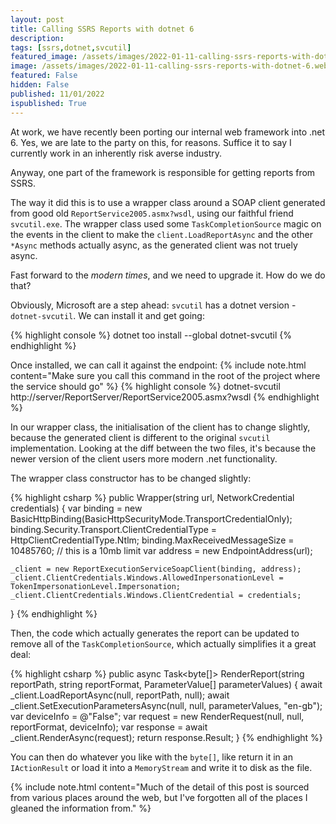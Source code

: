 ```yaml
---
layout: post
title: Calling SSRS Reports with dotnet 6
description: 
tags: [ssrs,dotnet,svcutil]
featured_image: /assets/images/2022-01-11-calling-ssrs-reports-with-dotnet-6.webp
image: /assets/images/2022-01-11-calling-ssrs-reports-with-dotnet-6.webp
featured: False
hidden: False
published: 11/01/2022
ispublished: True
---
```

At work, we have recently been porting our internal web framework into .net 6. Yes, we are late to the party on this, for reasons. Suffice it to say I currently work in an inherently risk averse industry.

Anyway, one part of the framework is responsible for getting reports from SSRS.

The way it did this is to use a wrapper class around a SOAP client generated from good old `ReportService2005.asmx?wsdl`, using our faithful friend `svcutil.exe`. The wrapper class used some `TaskCompletionSource` magic on the events in the client to make the `client.LoadReportAsync` and the other `*Async` methods actually async, as the generated client was not truely async.

Fast forward to the _modern times_, and we need to upgrade it. How do we do that?

Obviously, Microsoft are a step ahead: `svcutil` has a dotnet version - `dotnet-svcutil`. We can install it and get going:

{% highlight console %}
dotnet too install --global dotnet-svcutil
{% endhighlight %}

Once installed, we can call it against the endpoint:
{% include note.html content="Make sure you call this command in the root of the project where the service should go" %}
{% highlight console %}
dotnet-svcutil http://server/ReportServer/ReportService2005.asmx?wsdl
{% endhighlight %}

In our wrapper class, the initialisation of the client has to change slightly, because the generated client is different to the original `svcutil` implementation. Looking at the diff between the two files, it's because the newer version of the client users more modern .net functionality.

The wrapper class constructor has to be changed slightly:

{% highlight csharp %}
public Wrapper(string url, NetworkCredential credentials)
{
    var binding = new BasicHttpBinding(BasicHttpSecurityMode.TransportCredentialOnly);
    binding.Security.Transport.ClientCredentialType = HttpClientCredentialType.Ntlm;
    binding.MaxReceivedMessageSize = 10485760; // this is a 10mb limit
    var address = new EndpointAddress(url);

    _client = new ReportExecutionServiceSoapClient(binding, address);
    _client.ClientCredentials.Windows.AllowedInpersonationLevel = TokenImpersonationLevel.Impersonation;
    _client.ClientCredentials.Windows.ClientCredential = credentials;
}
{% endhighlight %}

Then, the code which actually generates the report can be updated to remove all of the `TaskCompletionSource`, which actually simplifies it a great deal:

{% highlight csharp %}
public async Task<byte[]> RenderReport(string reportPath, string reportFormat, ParameterValue[] parameterValues)
{
    await _client.LoadReportAsync(null, reportPath, null);
    await _client.SetExecutionParametersAsync(null, null, parameterValues, "en-gb");
    var deviceInfo = @"<DeviceInfo><Toolbar>False</ToolBar></DeviceInfo>";
    var request = new RenderRequest(null, null, reportFormat, deviceInfo);
    var response = await _client.RenderAsync(request);
    return response.Result;
}
{% endhighlight %}

You can then do whatever you like with the `byte[]`, like return it in an `IActionResult` or load it into a `MemoryStream` and write it to disk as the file.

{% include note.html content="Much of the detail of this post is sourced from various places around the web, but I've forgotten all of the places I gleaned the information from." %}
